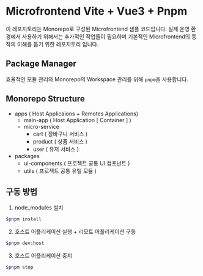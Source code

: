 # Microfrontend Vite + Vue3 + Pnpm

이 레포지토리는 Monorepo로 구성된 Microfrontend 샘플 코드입니다. 실제 운영 환경에서 사용하기 위해서는 추가적인 작업들이 필요하며 기본적인 Microfrontend의 동작의 이해를 돕기 위한 레포지토리 입니다.

## Package Manager

효율적인 모듈 관리와 Monorepo의 Workspace 관리를 위해 `pnpm`을 사용합니다. 

## Monorepo Structure

- apps ( Host Applicaions + Remotes Applications)
  - main-app ( Host Application [ Container ] )
  - micro-service
    - cart ( 장바구니 서비스 )
    - product ( 상품 서비스 )
    - user ( 유저 서비스 )
- packages
  - ui-components ( 프로젝트 공통 UI 컴포넌트 )
  - utils ( 프로젝트 공통 유틸 모듈 )

## 구동 방법

1. node_modules 설치

```bash
$pnpm install
```

2. 호스트 어플리케이션 실행 + 리모트 어플리케이션 구동

```bash
$pnpm dev:host
```

3. 호스트 어플리케이션 중지

```bash
$pnpm stop
```